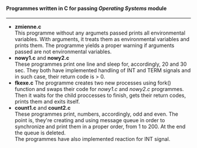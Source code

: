 #### Programmes written in C for passing _Operating Systems_ module  
---
* **zmienne.c**  
	This programme without any argumets passed prints all environmental variables. With arguments, it treats them as environmental variables and prints them. The programme yields a proper warning if arguments passed are not environmental variables.  
* **nowy1.c** and **nowy2.c**  
	These programmes print one line and sleep for, accordingly, 20 and 30 sec. They both have implemented handling of INT and TERM signals and in such case, their return code is > 0.
* **fkexe.c**
	The programme creates two new processes using fork() function and swaps their code for _nowy1.c_ and _nowy2.c_ programmes. Then it waits for the child proccesses to finish, gets their return codes, prints them and exits itself.  
* **count1.c** and **count2.c**  
	These programmes print, numbers, accordingly, odd and even. The point is, they're creating and using message queue in order to synchronize and print them in a proper order, from 1 to 200. At the end the queue is deleted.  
The programmes have also implemented reaction for INT signal.  
